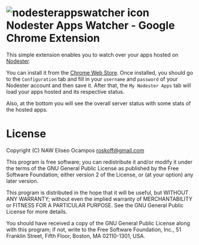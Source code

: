 ![nodesterappswatcher icon](https://github.com/roskoff/nodesterappswatcher/raw/master/img/naw-icon128.png)
Nodester Apps Watcher - Google Chrome Extension
===============================================

This simple extension enables you to watch over your apps 
hosted on [Nodester](http://nodester.com).

You can install it from the [Chrome Web Store](http://bit.ly/nodesterappswatcher).
Once installed, you should go to the `Configuration` tab and fill
in your `username` and `password` of your Nodester account and
then save it. After that, the `My Nodester Apps` tab will load
your apps hosted and its respective status.

Also, at the bottom you will see the overall server status with some stats of
the hosted apps.

License
=======

Copyright (C) NAW Eliseo Ocampos <roskoff@gmail.com>

This program is free software; you can redistribute it and/or
modify it under the terms of the GNU General Public License
as published by the Free Software Foundation; either version 2
of the License, or (at your option) any later version.

This program is distributed in the hope that it will be useful,
but WITHOUT ANY WARRANTY; without even the implied warranty of
MERCHANTABILITY or FITNESS FOR A PARTICULAR PURPOSE.  See the
GNU General Public License for more details.

You should have received a copy of the GNU General Public License
along with this program; if not, write to the Free Software
Foundation, Inc., 51 Franklin Street, Fifth Floor, Boston, MA  02110-1301, USA.
